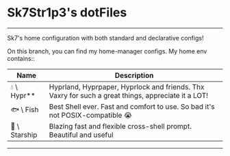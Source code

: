 <div class="head">
    <h1>Sk7Str1p3's dotFiles</h1>
</div>
<hr/>
<div class="body">
<p1>Sk7's home configuration with both standard and declarative configs!</p1>

<p1>On this branch, you can find my home-manager configs. My home env contains::<p1/>

| Name | Description |
| ---- | ---- |
|💧 \ Hypr** | Hyprland, Hyprpaper, Hyprlock and friends. Thx Vaxry for such a great things, appreciate it a LOT! |
|🐟 \ Fish | Best Shell ever. Fast and comfort to use. So bad it's not POSIX-compatible :sob: |
|🚀 \ Starship | Blazing fast and flexible cross-shell prompt. Beautiful and useful |
</div>
<hr/>